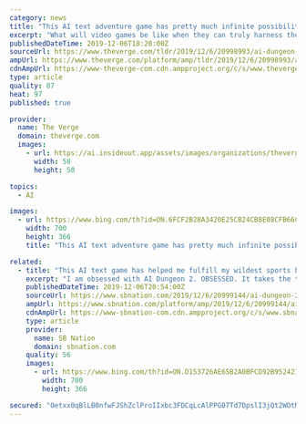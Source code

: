 ```yaml
---
category: news
title: "This AI text adventure game has pretty much infinite possibilities"
excerpt: "What will video games be like when they can truly harness the power of AI? If the machine learning-powered text adventure AI Dungeon 2 is anything to go by, they’ll be open-ended, ludicrously silly, and bags of fun to play. Fight orcs or befriend them; become a farmer or become a god You can play AI Dungeon 2 for yourself here. Once you’ve ..."
publishedDateTime: 2019-12-06T18:20:00Z
sourceUrl: https://www.theverge.com/tldr/2019/12/6/20998993/ai-dungeon-2-choose-your-own-adventure-game-text-nick-walton-gpt-machine-learning
ampUrl: https://www.theverge.com/platform/amp/tldr/2019/12/6/20998993/ai-dungeon-2-choose-your-own-adventure-game-text-nick-walton-gpt-machine-learning
cdnAmpUrl: https://www-theverge-com.cdn.ampproject.org/c/s/www.theverge.com/platform/amp/tldr/2019/12/6/20998993/ai-dungeon-2-choose-your-own-adventure-game-text-nick-walton-gpt-machine-learning
type: article
quality: 87
heat: 97
published: true

provider:
  name: The Verge
  domain: theverge.com
  images:
    - url: https://ai.insideout.app/assets/images/organizations/theverge.com-50x50.jpg
      width: 50
      height: 50

topics:
  - AI

images:
  - url: https://www.bing.com/th?id=ON.6FCF2B28A3420E25CB24CB8E08CFB66C
    width: 700
    height: 366
    title: "This AI text adventure game has pretty much infinite possibilities"

related:
  - title: "This AI text game has helped me fulfill my wildest sports blogging dreams"
    excerpt: "I am obsessed with AI Dungeon 2. OBSESSED. It takes the time-honored form of the text adventure game and hands it over to the weird dreamspace you get when a neural network tries to make sense of the world. There are already some incredible tweets about the game floating around, including players who have successfully (“success” in this ..."
    publishedDateTime: 2019-12-06T20:54:00Z
    sourceUrl: https://www.sbnation.com/2019/12/6/20999144/ai-dungeon-2-but-sports-blogging
    ampUrl: https://www.sbnation.com/platform/amp/2019/12/6/20999144/ai-dungeon-2-but-sports-blogging
    cdnAmpUrl: https://www-sbnation-com.cdn.ampproject.org/c/s/www.sbnation.com/platform/amp/2019/12/6/20999144/ai-dungeon-2-but-sports-blogging
    type: article
    provider:
      name: SB Nation
      domain: sbnation.com
    quality: 56
    images:
      - url: https://www.bing.com/th?id=ON.D153726AE65B2A0BFCD92B95242190BA
        width: 700
        height: 366

secured: "Oetxx0qBlLB0nfwFJShZclProIIxbc3FDCqLcAlPPG07Td7DpslI3jQt2WOtMVvvWNFZROQQ+JCG5mcZZyYFfe0Q5U0vEP47CBEeVx/WjWrb4pD8mUbCO9/D1N7XJ+Z4c5OARY4PGQfEQJWmIDvHcmGY4aWmGFSg9gPDxeCAqBvbx7z+brKCkoWKUG8Y1hJTNNG110cwuDZJCceG0DlMsSXD7N3Bikv04Zkkq6hleXaz1wGEuDgnB2KnmPnXcjIaRsPbggJjrwsgcpxoozWLHw==;+qvgF9t1usqtfLc2hU95Fw=="
---
```


